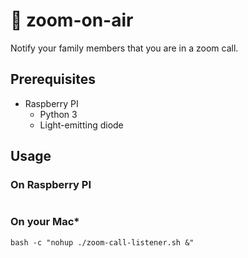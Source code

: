 # 🤙 zoom-on-air
Notify your family members that you are in a zoom call.

## Prerequisites
* Raspberry PI
  * Python 3
  * Light-emitting diode


## Usage
### On Raspberry PI
```

```
### On your Mac*
```
bash -c "nohup ./zoom-call-listener.sh &"
```

